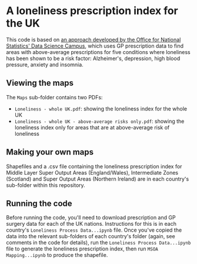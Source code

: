 # A loneliness prescription index for the UK
This code is based on [an approach developed by the Office for National Statistics' Data Science Campus](https://datasciencecampus.ons.gov.uk/developing-a-loneliness-prescription-index/), which uses GP prescription data to find areas with above-average prescriptions for five conditions where loneliness has been shown to be a risk factor: Alzheimer's, depression, high blood pressure, anxiety and insomnia.

## Viewing the maps
The `Maps` sub-folder contains two PDFs:

- `Loneliness - whole UK.pdf`: showing the loneliness index for the whole UK
- `Loneliness - whole UK - above-average risks only.pdf`: showing the loneliness index only for areas that are at above-average risk of loneliness

## Making your own maps
Shapefiles and a .csv file containing the loneliness prescription index for Middle Layer Super Output Areas (England/Wales), Intermediate Zones (Scotland) and Super Output Areas (Northern Ireland) are in each country's sub-folder within this repository.

## Running the code
Before running the code, you'll need to download prescription and GP surgery data for each of the UK nations. Instructions for this is in each country's `Loneliness Process Data...ipynb` file. Once you've copied the data into the relevant sub-folders of each country's folder (again, see comments in the code for details), run the `Loneliness Process Data...ipynb` file to generate the loneliness prescription index, then run `MSOA Mapping...ipynb` to produce the shapefile.
